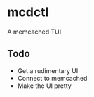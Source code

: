 # mcdctl
A memcached TUI

## Todo

* Get a rudimentary UI
* Connect to memcached
* Make the UI pretty
